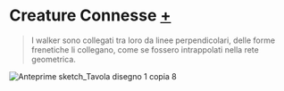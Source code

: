 # Creature Connesse [+](https://editor.p5js.org/RobertoAlesi/full/pOekNB1uq)
>I walker sono collegati tra loro da linee perpendicolari, delle forme frenetiche li collegano, come se fossero intrappolati nella rete geometrica.

![Anteprime sketch_Tavola disegno 1 copia 8](https://user-images.githubusercontent.com/76455356/116569401-a3a17780-a909-11eb-9e2a-ab773b19d7a4.png)
